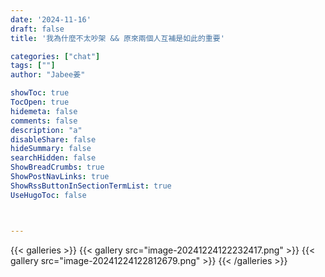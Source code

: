 ```yaml
---
date: '2024-11-16'
draft: false
title: '我為什麼不太吵架 && 原來兩個人互補是如此的重要'

categories: ["chat"]
tags: [""]
author: "Jabee姜"

showToc: true
TocOpen: true
hidemeta: false
comments: false
description: "a"
disableShare: false
hideSummary: false
searchHidden: false
ShowBreadCrumbs: true
ShowPostNavLinks: true
ShowRssButtonInSectionTermList: true
UseHugoToc: false



---
```


{{< galleries >}}
{{< gallery src="image-20241224122232417.png" >}}
{{< gallery src="image-20241224122812679.png" >}}
{{< /galleries >}}
